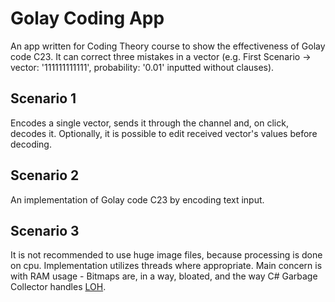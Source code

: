 # Golay Coding App
An app written for Coding Theory course to show the effectiveness of Golay code C23. It can correct three mistakes in a vector (e.g. First Scenario -> vector: '111111111111', probability: '0.01' inputted without clauses).

## Scenario 1
Encodes a single vector, sends it through the channel and, on click, decodes it. Optionally, it is possible to edit received vector's values before decoding.

## Scenario 2
An implementation of Golay code C23 by encoding text input.

## Scenario 3
It is not recommended to use huge image files, because processing is done on cpu. Implementation utilizes threads where appropriate. Main concern is with RAM usage - Bitmaps are, in a way, bloated, and the way C# Garbage Collector handles [LOH](https://docs.microsoft.com/en-us/dotnet/standard/garbage-collection/large-object-heap).
